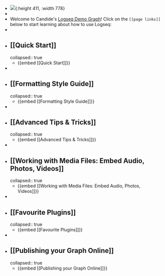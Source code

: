 - ![](https://talk.tiddlywiki.org/uploads/default/original/2X/4/4d70138d65a51b832d92d89a61f600598f5c949a.jpeg){:height 411, :width 778}
-
- Welcome to Candide's [Logseq Demo Graph](https://github.com/candideu/Logseq-Demo-Graph)! Click on the ``[[page links]]`` below to start learning about how to use Logseq:
-
- ## [[Quick Start]]
  collapsed:: true
	- {{embed [[Quick Start]]}}
-
- ## [[Formatting Style Guide]]
  collapsed:: true
	- {{embed [[Formatting Style Guide]]}}
-
- ## [[Advanced Tips & Tricks]]
  collapsed:: true
	- {{embed [[Advanced Tips & Tricks]]}}
-
- ## [[Working with Media Files: Embed Audio, Photos, Videos]]
  collapsed:: true
	- {{embed [[Working with Media Files: Embed Audio, Photos, Videos]]}}
-
- ## [[Favourite Plugins]]
  collapsed:: true
	- {{embed [[Favourite Plugins]]}}
-
- ## [[Publishing your Graph Online]]
  collapsed:: true
	- {{embed [[Publishing your Graph Online]]}}